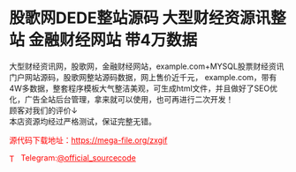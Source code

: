 # 股歌网DEDE整站源码 大型财经资源讯整站 金融财经网站 带4万数据

大型财经资讯网，股歌网，金融财经网站，example.com+MYSQL股票财经资讯门户网站源码，股歌网整站源码数据，网上售价近千元， example.com，带有4W多数据，整套程序模板大气整洁美观，可生成html文件，并且做好了SEO优化，广告全站后台管理，拿来就可以使用，也可再进行二次开发！<br>顾客对我们的评价↓<br>本店资源均经过严格测试，保证完整无错。<br>


<p style="color: red;">源代码下载地址：<a href="https://mega-file.org/zxgif" style="color: red;">https://mega-file.org/zxgif</a></p><p style="color: red;"><img src="https://cdn-icons-png.flaticon.com/512/2111/2111646.png" alt="Telegram Icon" style="width: 16px; vertical-align: middle; margin-right: 5px;">Telegram:<a href="https://t.me/official_sourcecode" style="color: red;">@official_sourcecode</a></p>